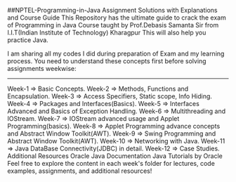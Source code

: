 ##NPTEL-Programming-in-Java Assignment Solutions with Explanations and Course Guide
This Repository has the ultimate guide to crack the exam of Programming in Java Course taught by Prof.Debasis Samanta Sir from I.I.T(Indian Institute of Technology) Kharagpur
This will also help you practice Java.

I am sharing all my codes I did during preparation of Exam and my learning process.
You need to understand these concepts first before solving assignments weekwise:

--------------------------------------------------------------------------------------------------------------------------------------------------------------------------------------------
Week-1 => Basic Concepts.
Week-2 => Methods, Functions and Encapsulation.
Week-3 => Access Specifiers, Static scope, Info Hiding.
Week-4 => Packages and Interfaces(Basics).
Week-5 => Interfaces Advanced and Basics of Exception Handling.
Week-6 => Multithreading and IOStream.
Week-7 => IOStream advanced usage and Applet Programming(basics).
Week-8 => Applet Programming advance concepts and Abstract Window Toolkit(AWT).
Week-9 => Swing Programming and Abstract Window Toolkit(AWT).
Week-10 => Networking with Java.
Week-11 => Java DataBase Connectivity(JDBC) in detail.
Week-12 => Case Studies.
Additional Resources
Oracle Java Documentation
Java Tutorials by Oracle
Feel free to explore the content in each week's folder for lectures, code examples, assignments, and additional resources!
